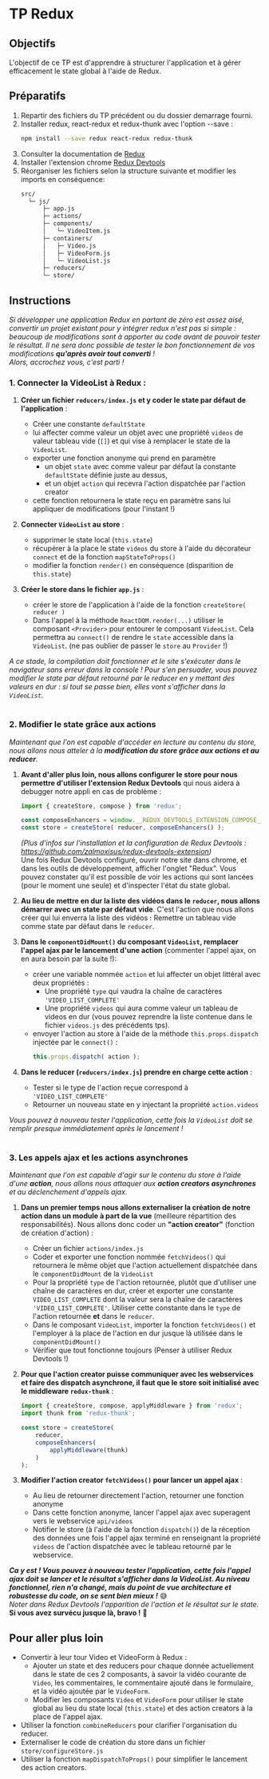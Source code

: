 # TP Redux

## Objectifs

L'objectif de ce TP est d'apprendre à structurer l'application et à gérer efficacement le state global à l'aide de Redux.

## Préparatifs
1. Repartir des fichiers du TP précédent ou du dossier demarrage fourni.
1. Installer redux, react-redux et redux-thunk avec l'option --save :
	```bash
	npm install --save redux react-redux redux-thunk
	```
1. Consulter la documentation de [Redux](http://redux.js.org/#documentation)
1. Installer l'extension chrome [Redux Devtools](https://chrome.google.com/webstore/detail/redux-devtools/lmhkpmbekcpmknklioeibfkpmmfibljd)
1. Réorganiser les fichiers selon la structure suivante et modifier les imports en conséquence:
	```bash
	src/
	  └─ js/
	      ├─ app.js
	      ├─ actions/
	      ├─ components/
	      │   └─ VideoItem.js
	      ├─ containers/
	      │   ├─ Video.js
	      │   ├─ VideoForm.js
	      │   └─ VideoList.js
	      ├─ reducers/
	      └─ store/
	```

## Instructions
*Si développer une application Redux en partant de zéro est assez aisé, convertir un projet existant pour y intégrer redux n'est pas si simple : beaucoup de modifications sont à apporter au code avant de pouvoir tester le résultat. Il ne sera donc possible de tester le bon fonctionnement de vos modifications **qu'après avoir tout converti** ! <br>Alors, accrochez vous, c'est parti !*

### 1. Connecter la VideoList à Redux :

1. **Créer un fichier `reducers/index.js` et y coder le state par défaut de l'application** :
	+ Créer une constante `defaultState`
	+ lui affecter comme valeur un objet avec une propriété `videos` de valeur tableau vide (`[]`) et qui vise à remplacer le state de la `VideoList`.
	+ exporter une fonction anonyme qui prend en paramètre
		* un objet `state` avec comme valeur par défaut la constante `defaultState`  définie juste au dessus,
		* et un objet `action` qui recevra l'action dispatchée par l'action creator
	+ cette fonction retournera le state reçu en paramètre sans lui appliquer de modifications (pour l'instant !)

2. **Connecter `VideoList` au store** :
	+ supprimer le state local (`this.state`)
	+ récupérer à la place le state `videos` du store à l'aide du décorateur `connect` et de la fonction `mapStateToProps()`
	+ modifier la fonction `render()` en conséquence (disparition de `this.state`)

3. **Créer le store dans le fichier `app.js`** :
	+ créer le store de l'application à l'aide de la fonction `createStore( reducer )`
	+ Dans l'appel à la méthode `ReactDOM.render(...)` utiliser le composant `<Provider>` pour entourer le composant `VideoList`. Cela permettra au `connect()` de rendre le `state` accessible dans la `VideoList`. (ne pas oublier de passer le `store` au `Provider` !)

*A ce stade, la compilation doit fonctionner et le site s'exécuter dans le navigateur sans erreur dans la console ! Pour s'en persuader, vous pouvez modifier le state par défaut retourné par le reducer en y mettant des valeurs en dur : si tout se passe bien, elles vont s'afficher dans la `VideoList`.*<br><br>

### 2. Modifier le state grâce aux actions
*Maintenant que l'on est capable d'accéder en lecture au contenu du store, nous allons nous atteler à la **modification du store grâce aux actions et au reducer**.*

1. **Avant d'aller plus loin, nous allons configurer le store pour nous permettre d'utiliser l'extension Redux Devtools** qui nous aidera à debugger notre appli en cas de problème :
	```js
	import { createStore, compose } from 'redux';

	const composeEnhancers = window.__REDUX_DEVTOOLS_EXTENSION_COMPOSE__ || compose;
	const store = createStore( reducer, composeEnhancers() );
	```
	*(Plus d'infos sur l'installation et la configuration de Redux Devtools : https://github.com/zalmoxisus/redux-devtools-extension)*<br>
	Une fois Redux Devtools configuré, ouvrir notre site dans chrome, et dans les outils de développement, afficher l'onglet "Redux". Vous pouvez constater qu'il est possible de voir les actions qui sont lancées (pour le moment une seule) et d'inspecter l'état du state global.

2. **Au lieu de mettre en dur la liste des vidéos dans le `reducer`, nous allons démarrer avec un state par défaut vide**. C'est l'action que nous allons créer qui lui enverra la liste des vidéos : Remettre un tableau vide comme state par défaut dans le `reducer`.

3. **Dans le `componentDidMount()` du composant `VideoList`, remplacer l'appel ajax par le lancement d'une action** (commenter l'appel ajax, on en aura besoin par la suite !):
	+ créer une variable nommée `action` et lui affecter un objet littéral avec deux propriétés :
		* Une propriété `type` qui vaudra la chaîne de caractères `'VIDEO_LIST_COMPLETE'`
		* Une propriété `videos` qui aura comme valeur un tableau de videos en dur (vous pouvez reprendre la liste contenue dans le fichier `videos.js` des précédents tps).
	+ envoyer l'action au store à l'aide de la méthode `this.props.dispatch` injectée par le `connect()` :
  		```js
		this.props.dispatch( action );
		```

4. **Dans le reducer (`reducers/index.js`) prendre en charge cette action** :
	+ Tester si le type de l'action reçue correspond à `'VIDEO_LIST_COMPLETE'`
	+ Retourner un nouveau state en y injectant la propriété `action.videos`

*Vous pouvez à nouveau tester l'application, cette fois la `VideoList` doit se remplir presque immédiatement après le lancement !*<br><br>


### 3. Les appels ajax et les actions asynchrones
*Maintenant que l'on est capable d'agir sur le contenu du store à l'aide d'une **action**, nous allons nous attaquer aux **action creators asynchrones** et au déclenchement d'appels ajax.*

1. **Dans un premier temps nous allons externaliser la création de notre action dans un module à part de la vue** (meilleure répartition des responsabilités). Nous allons donc coder un **"action creator"** (fonction de création d'action) :
	+ Créer un fichier `actions/index.js`
	+ Coder et exporter une fonction nommée `fetchVideos()` qui retournera le même objet que l'action actuellement dispatchée dans le `componentDidMount` de la `VideoList`
	+ Pour la propriété `type` de l'action retournée, plutôt que d'utiliser une chaîne de caractères en dur, créer et exporter une constante `VIDEO_LIST_COMPLETE` dont la valeur sera la chaîne de caractères `'VIDEO_LIST_COMPLETE'`. Utiliser cette constante dans le `type` de l'action retournée **et** dans le `reducer`.
	+ Dans le composant `VideoList`, importer la fonction `fetchVideos()` et l'employer à la place de l'action en dur jusque là utilisée dans le `componentDidMount()`
	+ Vérifier que tout fonctionne toujours (Penser à utiliser Redux Devtools !)

2. **Pour que l'action creator puisse communiquer avec les webservices et faire des dispatch asynchrone, il faut que le store soit initialisé avec le middleware `redux-thunk`** :
	```js
	import { createStore, compose, applyMiddleware } from 'redux';
	import thunk from 'redux-thunk';

	const store = createStore(
		reducer,
		composeEnhancers(
			applyMiddleware(thunk)
		)
	);
    ```
3. **Modifier l'action creator `fetchVideos()` pour lancer un appel ajax** :
	+ Au lieu de retourner directement l'action, retourner une fonction anonyme
	+ Dans cette fonction anonyme, lancer l'appel ajax avec superagent vers le webservice `api/videos`
	+ Notifier le store (à l'aide de la fonction `dispatch()`) de la réception des données une fois l'appel ajax terminé en renseignant la propriété `videos` de l'action dispatchée avec le tableau retourné par le webservice.

***Ca y est ! Vous pouvez à nouveau tester l'application, cette fois l'appel ajax doit se lancer et le résultat s'afficher dans la VideoList. Au niveau fonctionnel, rien n'a changé, mais du point de vue architecture et robustesse du code, on se sent bien mieux !*** :sweat_smile:
<br>*Noter dans Redux Devtools l'apparition de l'action et le résultat sur le state.*
<br>**Si vous avez survécu jusque là, bravo !** :beers:

## Pour aller plus loin
- Convertir à leur tour Video et VideoForm à Redux :
	+ Ajouter un state et des reducers pour chaque donnée actuellement dans le state de ces 2 composants, à savoir la vidéo courante de `Video`, les commentaires, le commentaire ajouté dans le formulaire, et la vidéo ajoutée par le `VideoForm`.
	+ Modifier les composants `Video` et `VideoForm` pour utiliser le state global au lieu du state local (`this.state`) et des action creators à la place de l'appel ajax.
- Utiliser la fonction `combineReducers` pour clarifier l'organisation du reducer.
- Externaliser le code de création du store dans un fichier `store/configureStore.js`
- Utiliser la fonction `mapDispatchToProps()` pour simplifier le lancement des action creators.